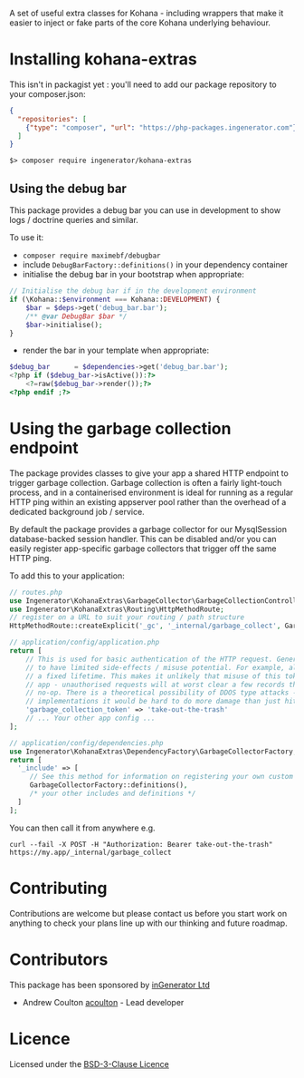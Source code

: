 A set of useful extra classes for Kohana - including wrappers that make it easier to inject
or fake parts of the core Kohana underlying behaviour.

# Installing kohana-extras

This isn't in packagist yet : you'll need to add our package repository to your composer.json:

```json
{
  "repositories": [
    {"type": "composer", "url": "https://php-packages.ingenerator.com"}
  ]
}
```

`$> composer require ingenerator/kohana-extras`

## Using the debug bar

This package provides a debug bar you can use in development to show logs / doctrine queries 
and similar.

To use it:

* `composer require maximebf/debugbar`
* include `DebugBarFactory::definitions()` in your dependency container
* initialise the debug bar in your bootstrap when appropriate:

```php
// Initialise the debug bar if in the development environment
if (\Kohana::$environment === Kohana::DEVELOPMENT) {
    $bar = $deps->get('debug_bar.bar');
    /** @var DebugBar $bar */
    $bar->initialise();
}
```

* render the bar in your template when appropriate:

```php
$debug_bar      = $dependencies->get('debug_bar.bar');
<?php if ($debug_bar->isActive()):?>
    <?=raw($debug_bar->render());?>
<?php endif ;?>
```

# Using the garbage collection endpoint

The package provides classes to give your app a shared HTTP endpoint to trigger garbage collection. Garbage collection
is often a fairly light-touch process, and in a containerised environment is ideal for running as a regular HTTP ping
within an existing appserver pool rather than the overhead of a dedicated background job / service.

By default the package provides a garbage collector for our MysqlSession database-backed session handler. This can be
disabled and/or you can easily register app-specific garbage collectors that trigger off the same HTTP ping.

To add this to your application:

```php
// routes.php
use Ingenerator\KohanaExtras\GarbageCollector\GarbageCollectionController;
use Ingenerator\KohanaExtras\Routing\HttpMethodRoute;
// register on a URL to suit your routing / path structure
HttpMethodRoute::createExplicit('_gc', '_internal/garbage_collect', GarbageCollectionController::class);
```

```php
// application/config/application.php
return [
    // This is used for basic authentication of the HTTP request. Generally, your garbage collectors should be written
    // to have limited side-effects / misuse potential. For example, always just delete records that are older than 
    // a fixed lifetime. This makes it unlikely that misuse of this token could cause any major implications for your
    // app - unauthorised requests will at worst clear a few records that would have gone soon anyway, and at best be a
    // no-op. There is a theoretical possibility of DDOS type attacks - but for most sane garbage collector
    // implementations it would be hard to do more damage than just hitting your site's public interfaces.
    'garbage_collection_token' => 'take-out-the-trash'
    // ... Your other app config ...
];
```

```php
// application/config/dependencies.php
use Ingenerator\KohanaExtras\DependencyFactory\GarbageCollectorFactory;
return [
  '_include' => [
     // See this method for information on registering your own custom collectors
     GarbageCollectorFactory::definitions(),
     /* your other includes and definitions */
  ]
];
```

You can then call it from anywhere e.g.

```shell
curl --fail -X POST -H "Authorization: Bearer take-out-the-trash" https://my.app/_internal/garbage_collect
```

# Contributing

Contributions are welcome but please contact us before you start work on anything to check your
plans line up with our thinking and future roadmap. 

# Contributors

This package has been sponsored by [inGenerator Ltd](http://www.ingenerator.com)

* Andrew Coulton [acoulton](https://github.com/acoulton) - Lead developer

# Licence

Licensed under the [BSD-3-Clause Licence](LICENSE)
